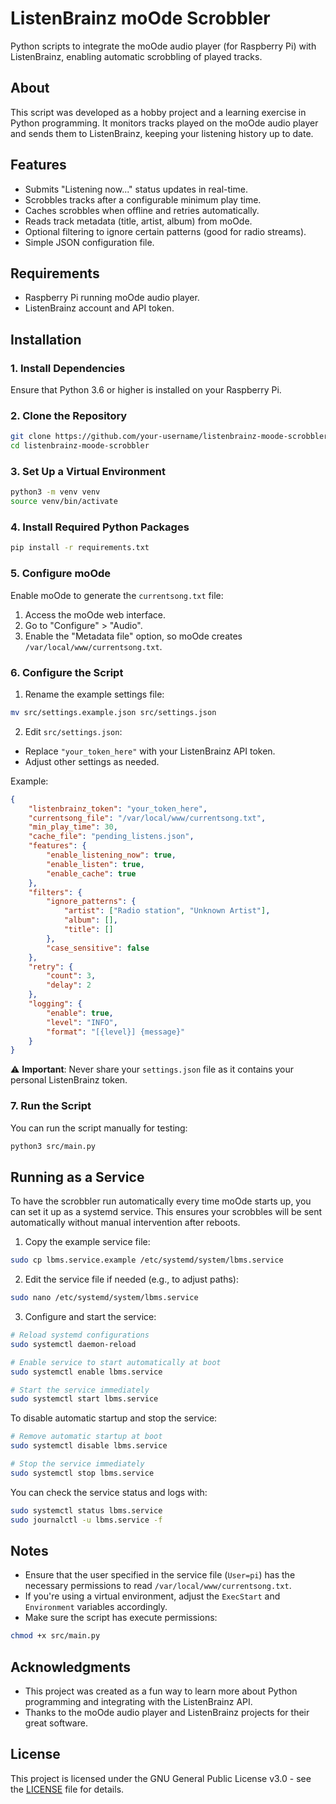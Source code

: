 # ListenBrainz moOde Scrobbler

Python scripts to integrate the moOde audio player (for Raspberry Pi) with ListenBrainz, enabling automatic scrobbling of played tracks.

## About

This script was developed as a hobby project and a learning exercise in Python programming. It monitors tracks played on the moOde audio player and sends them to ListenBrainz, keeping your listening history up to date.

## Features

- Submits "Listening now..." status updates in real-time.
- Scrobbles tracks after a configurable minimum play time.
- Caches scrobbles when offline and retries automatically.
- Reads track metadata (title, artist, album) from moOde.
- Optional filtering to ignore certain patterns (good for radio streams).
- Simple JSON configuration file.

## Requirements

- Raspberry Pi running moOde audio player.
- ListenBrainz account and API token.

## Installation

### 1. Install Dependencies

Ensure that Python 3.6 or higher is installed on your Raspberry Pi.

### 2. Clone the Repository

```bash
git clone https://github.com/your-username/listenbrainz-moode-scrobbler.git
cd listenbrainz-moode-scrobbler
```

### 3. Set Up a Virtual Environment

```bash
python3 -m venv venv
source venv/bin/activate
```

### 4. Install Required Python Packages

```bash
pip install -r requirements.txt
```

### 5. Configure moOde

Enable moOde to generate the `currentsong.txt` file:

1. Access the moOde web interface.
2. Go to "Configure" > "Audio".
3. Enable the "Metadata file" option, so moOde creates `/var/local/www/currentsong.txt`.

### 6. Configure the Script

1. Rename the example settings file:

```bash
mv src/settings.example.json src/settings.json
```

2. Edit `src/settings.json`:

- Replace `"your_token_here"` with your ListenBrainz API token.
- Adjust other settings as needed.

Example:

```json
{
    "listenbrainz_token": "your_token_here",
    "currentsong_file": "/var/local/www/currentsong.txt",
    "min_play_time": 30,
    "cache_file": "pending_listens.json",
    "features": {
        "enable_listening_now": true,
        "enable_listen": true,
        "enable_cache": true
    },
    "filters": {
        "ignore_patterns": {
            "artist": ["Radio station", "Unknown Artist"],
            "album": [],
            "title": []
        },
        "case_sensitive": false
    },
    "retry": {
        "count": 3,
        "delay": 2
    },
    "logging": {
        "enable": true,
        "level": "INFO",
        "format": "[{level}] {message}"
    }
}
```

⚠️ **Important**: Never share your `settings.json` file as it contains your personal ListenBrainz token.

### 7. Run the Script

You can run the script manually for testing:

```bash
python3 src/main.py
```

## Running as a Service

To have the scrobbler run automatically every time moOde starts up, you can set it up as a systemd service. This ensures your scrobbles will be sent automatically without manual intervention after reboots.

1. Copy the example service file:
```bash
sudo cp lbms.service.example /etc/systemd/system/lbms.service
```

2. Edit the service file if needed (e.g., to adjust paths):
```bash
sudo nano /etc/systemd/system/lbms.service
```

3. Configure and start the service:
```bash
# Reload systemd configurations
sudo systemctl daemon-reload

# Enable service to start automatically at boot
sudo systemctl enable lbms.service

# Start the service immediately
sudo systemctl start lbms.service
```

To disable automatic startup and stop the service:
```bash
# Remove automatic startup at boot
sudo systemctl disable lbms.service

# Stop the service immediately
sudo systemctl stop lbms.service
```

You can check the service status and logs with:
```bash
sudo systemctl status lbms.service
sudo journalctl -u lbms.service -f
```

## Notes

- Ensure that the user specified in the service file (`User=pi`) has the necessary permissions to read `/var/local/www/currentsong.txt`.
- If you're using a virtual environment, adjust the `ExecStart` and `Environment` variables accordingly.
- Make sure the script has execute permissions:

```bash
chmod +x src/main.py
```

## Acknowledgments

- This project was created as a fun way to learn more about Python programming and integrating with the ListenBrainz API.
- Thanks to the moOde audio player and ListenBrainz projects for their great software.

## License

This project is licensed under the GNU General Public License v3.0 - see the [LICENSE](LICENSE) file for details.
